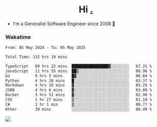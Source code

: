 <h1 align="center">Hi <a href="https://www.hackerrank.com/erasmosaraujo">.</a></h1>
 
- I'm a Generalist Software Engineer  since 2008 🚀
<!--  
<p align="left">
  <a href="https://github.com/erasmosoares/github-readme-stats">
    <img
      align="center"
      src="https://github-readme-stats.vercel.app/api/top-langs/?username=erasmosoares&theme=radical&layout=compact"
    />
  </a>
  <a href="https://github.com/erasmosoares/github-readme-stats">
    [![Harlok's WakaTime stats](https://github-readme-stats.vercel.app/api/wakatime?username=ffflabs)](https://github.com/anuraghazra/github-readme-stats)
  </a>
</p>

<!--
 ### Repo 
 
<p align="left">
 <a href="https://github.com/erasmosoares/github-readme-stats">
    <img
      align="center"
      height="165"
      src="https://github-readme-stats.vercel.app/api/pin?username=erasmosoares&repo=sample-node&title_color=fff&icon_color=f9f9f9&text_color=9f9f9f&bg_color=151515"
    />
  </a>
  <a href="https://github.com/erasmosoares/github-readme-stats">
    <img
      align="center"
      height="165"
      src="https://github-readme-stats.vercel.app/api/pin?username=erasmosoares&repo=sample-node&title_color=fff&icon_color=f9f9f9&text_color=9f9f9f&bg_color=151515"
    />
  </a>
</p>
-->

 ### Wakatime 

<!--START_SECTION:waka-->

```txt
From: 05 May 2024 - To: 05 May 2025

Total Time: 132 hrs 19 mins

TypeScript   89 hrs 22 mins  ████████████████▓░░░░░░░░   67.21 %
JavaScript   11 hrs 55 mins  ██▒░░░░░░░░░░░░░░░░░░░░░░   08.96 %
Go           9 hrs 5 mins    █▓░░░░░░░░░░░░░░░░░░░░░░░   06.84 %
Python       4 hrs 28 mins   █░░░░░░░░░░░░░░░░░░░░░░░░   03.37 %
Markdown     4 hrs 19 mins   ▓░░░░░░░░░░░░░░░░░░░░░░░░   03.25 %
JSON         4 hrs 6 mins    ▓░░░░░░░░░░░░░░░░░░░░░░░░   03.09 %
Docker       3 hrs 51 mins   ▓░░░░░░░░░░░░░░░░░░░░░░░░   02.90 %
CSV          1 hr 27 mins    ▒░░░░░░░░░░░░░░░░░░░░░░░░   01.10 %
C#           1 hr 1 min      ▒░░░░░░░░░░░░░░░░░░░░░░░░   00.77 %
Other        39 mins         ░░░░░░░░░░░░░░░░░░░░░░░░░   00.49 %
```

<!--END_SECTION:waka-->

![](https://komarev.com/ghpvc/?username=erasmosoares&color=brightgreen)
